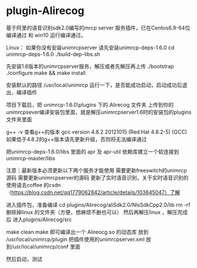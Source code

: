 # plugin-Alirecog
基于阿里的语音识别sdk2.0编写的mrcp server 服务插件，已在Centos6.9-64位编译通过 和 win10 运行编译通过。

Linux：
如果你没有安装unimrcpserver 请先安装unimrcp-deps-1.6.0
cd unimrcp-deps-1.6.0
./build-dep-libs.sh

先安装1.6版本的unimrcpserver服务，解压或者先解压再上传
./bootstrap
./configure
make && make install

安装默认的路径
/usr/local/unimrcp
运行一下，是否能成功启动，启动成功后退出，编译插件

项目下载后，把 unimrcp-1.6.0\plugins 下的 Alirecog 文件夹
上传到你的unimrcpsever编译安装包里面，就是解压unimrcpserver1.6时的安装包的plugins文件夹里面

g++ -v 查看g++的版本
gcc version 4.8.2 20121015 (Red Hat 4.8.2-5) (GCC) 
如果低于4.8.2的g++版本请先更新升级，否则将无法编译通过

把unimrcp-deps-1.6.0/libs 里面的
apr 及 apr-util 依赖库建立一个软连接到 unimrcp-master/libs

注意：最新版本必须更新以下两个服务才能使用
需要更新freeswitch的unimrcp源码
需要更新unimrcpserver的源码
更新了实时语音识别，关于实时语音识别的使用请去coffee 的csdn（https://blog.csdn.net/qq1779062842/article/details/103645047）了解


进入插件包，准备编译
cd plugins/Alirecog/aliSdk2.0/NlsSdkCpp2.0/lib
rm -rf 删除掉linux 的文件夹（方便，想麻烦不删也可以）
然后再解压linux ，解压完成后 进入plugins/Alirecog/src

make clean
make
即可编译出一个 Alireocg.so 的动态库
放到 /usr/local/unimrcp/plugin
把插件使用的unimrcpserver.xml 放到/usr/local/unimrcp/conf 里面

然后启动，测试
